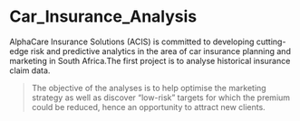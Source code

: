 # Car_Insurance_Analysis
AlphaCare Insurance Solutions (ACIS) is committed to developing cutting-edge risk and predictive analytics in the area of car insurance planning and marketing in South Africa.The first project is to analyse historical insurance claim data. 

> The objective of the analyses is to help optimise the marketing strategy as well as discover “low-risk” targets for which the premium could be reduced, hence an opportunity to attract new clients. 
